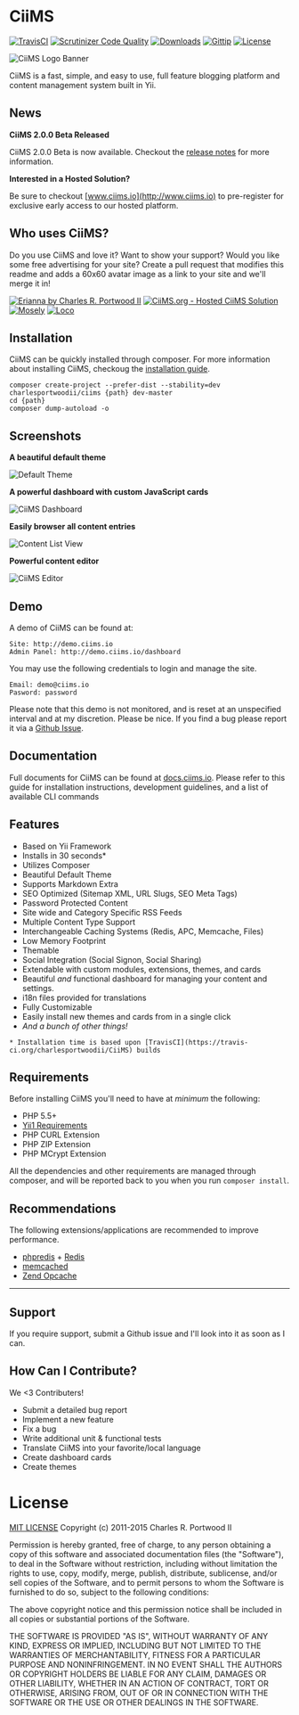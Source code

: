 # CiiMS
[![TravisCI](http://img.shields.io/travis/charlesportwoodii/CiiMS/2.0.0-dev.svg?style=flat "TravisCI")](https://travis-ci.org/charlesportwoodii/CiiMS)
[![Scrutinizer Code Quality](http://img.shields.io/scrutinizer/g/charlesportwoodii/ciims.svg?style=flat)](https://scrutinizer-ci.com/g/charlesportwoodii/CiiMS/)
[![Downloads](http://img.shields.io/packagist/dt/charlesportwoodii/ciims.svg?style=flat)](https://packagist.org/packages/charlesportwoodii/ciims)
[![Gittip](http://img.shields.io/gittip/charlesportwoodii.svg?style=flat "Gittip")](https://www.gittip.com/charlesportwoodii/)
[![License](http://img.shields.io/badge/license-MIT-orange.svg?style=flat "License")](https://github.com/charlesportwoodii/CiiMS/blob/master/LICENSE.md)

![CiiMS Logo Banner](	
https://s3.amazonaws.com/ciims-s3-us-01/63E6ADC1A1BF41ABDE55B4BA810F187DBF1C9E696A90713D8A1F38B69E1071CE.png)

CiiMS is a fast, simple, and easy to use, full feature blogging platform and content management system built in Yii.

## News

__CiiMS 2.0.0 Beta Released__

CiiMS 2.0.0 Beta is now available. Checkout the [release notes](https://www.erianna.com/ciims-2-0-0-beta-release-announcement) for more information.

__Interested in a Hosted Solution?__

Be sure to checkout [www.ciims.io](http://www.ciims.io) to pre-register for exclusive early access to our hosted platform.

## Who uses CiiMS?

Do you use CiiMS and love it? Want to show your support? Would you like some free advertising for your site? Create a pull request that modifies this readme and adds a 60x60 avatar image as a link to your site and we'll merge it in!

[![Erianna by Charles R. Portwood II](https://secure.gravatar.com/avatar/7ea3ae65556979b64ba8cde5cd51c667?s=60, "Erianna by Charles R. Portwood II")](https://www.erianna.com)
<a href="https://www.ciims.io"><img title="CiiMS.org - Hosted CiiMS Solution" src="https://s3.amazonaws.com/ciims-s3-us-01/ciims-logo-badge.png" /></a>
[![Mosely](https://www.gravatar.com/avatar/dd61d5faf7eb9315960d528fc9ed2367?s=60, "Business as Usual")](https://www.manufactorum.net)
[![Loco](http://www.gravatar.com/avatar/be48bd6b1f3eac83ecb5d84d590db995.png?s=60, "Loco by Alex Isaev")](http://loco.ru)

## Installation

CiiMS can be quickly installed through composer. For more information about installing CiiMS, checkoug the [installation guide](https://docs.ciims.io/installation.html).

```
composer create-project --prefer-dist --stability=dev charlesportwoodii/ciims {path} dev-master
cd {path}
composer dump-autoload -o
```

## Screenshots

__A beautiful default theme__

![Default Theme](	
https://s3.amazonaws.com/ciims-s3-us-01/5A2ED631D493E053774C31C513F2C60FF5208B1B3AB8193D7D8D351251E2207D.png)

__A powerful dashboard with custom JavaScript cards__

![CiiMS Dashboard](	
https://s3.amazonaws.com/ciims-s3-us-01/949A73802B6E17CD3FA04B8FA14E76AF7EDF51736A3904E2EF7358049C51D8D2.png)

__Easily browser all content entries__

![Content List View](	
https://s3.amazonaws.com/ciims-s3-us-01/6F679654A4F7F3B9A3DD72DA32540B2CD12843C7DACB88A257372386C7325A80.png)

__Powerful content editor__

![CiiMS Editor](	
https://s3.amazonaws.com/ciims-s3-us-01/BBAD9AA513B05052FF83DC8B4F4E22CD9AFC1A5701EB33E60CA7C4A0DD32C04A.png)

## Demo
A demo of CiiMS can be found at:

    Site: http://demo.ciims.io
    Admin Panel: http://demo.ciims.io/dashboard
    
You may use the following credentials to login and manage the site.

    Email: demo@ciims.io
    Pasword: password

Please note that this demo is not monitored, and is reset at an unspecified interval and at my discretion. Please be nice. If you find a bug please report it via a [Github Issue](https://github.com/charlesportwoodii/CiiMS/issues).

## Documentation

Full documents for CiiMS can be found at [docs.ciims.io](https://docs.ciims.io). Please refer to this guide for installation instructions, development guidelines, and a list of available CLI commands

## Features

* Based on Yii Framework
* Installs in 30 seconds*
* Utilizes Composer
* Beautiful Default Theme
* Supports Markdown Extra
* SEO Optimized (Sitemap XML, URL Slugs, SEO Meta Tags)
* Password Protected Content
* Site wide and Category Specific RSS Feeds
* Multiple Content Type Support
* Interchangeable Caching Systems (Redis, APC, Memcache, Files)
* Low Memory Footprint
* Themable
* Social Integration (Social Signon, Social Sharing)
* Extendable with custom modules, extensions, themes, and cards
* Beautiful _and_ functional dashboard for managing your content and settings.
* i18n files provided for translations
* Fully Customizable
* Easily install new themes and cards from in a single click
* _And a bunch of other things!_

```
* Installation time is based upon [TravisCI](https://travis-ci.org/charlesportwoodii/CiiMS) builds
```

## Requirements

Before installing CiiMS you'll need to have at _minimum_ the following:

* PHP 5.5+
* [Yii1 Requirements](http://www.yiiframework.com/doc/guide/1.1/en/quickstart.installation#requirements)
* PHP CURL Extension
* PHP ZIP Extension
* PHP MCrypt Extension

All the dependencies and other requirements are managed through composer, and will be reported back to you when you run ```composer install```.

## Recommendations
The following extensions/applications are recommended to improve performance.

* [phpredis](https://github.com/nicolasff/phpredis) + [Redis](redis.io)
* [memcached](http://www.php.net//manual/en/book.memcached.php)
* [Zend Opcache](http://www.php.net//manual/en/book.opcache.php)

------------------

## Support
If you require support, submit a Github issue and I'll look into it as soon as I can. 

## How Can I Contribute?

We <3 Contributers!

* Submit a detailed bug report
* Implement a new feature
* Fix a bug
* Write additional unit & functional tests
* Translate CiiMS into your favorite/local language
* Create dashboard cards
* Create themes

# License

[MIT LICENSE](http://opensource.org/licenses/MIT)
Copyright (c) 2011-2015 Charles R. Portwood II

Permission is hereby granted, free of charge, to any person obtaining a copy of this software and associated documentation files (the "Software"), to deal in the Software without restriction, including without limitation the rights to use, copy, modify, merge, publish, distribute, sublicense, and/or sell copies of the Software, and to permit persons to whom the Software is furnished to do so, subject to the following conditions:

The above copyright notice and this permission notice shall be included in all copies or substantial portions of the Software.

THE SOFTWARE IS PROVIDED "AS IS", WITHOUT WARRANTY OF ANY KIND, EXPRESS OR IMPLIED, INCLUDING BUT NOT LIMITED TO THE WARRANTIES OF MERCHANTABILITY, FITNESS FOR A PARTICULAR PURPOSE AND NONINFRINGEMENT. IN NO EVENT SHALL THE AUTHORS OR COPYRIGHT HOLDERS BE LIABLE FOR ANY CLAIM, DAMAGES OR OTHER LIABILITY, WHETHER IN AN ACTION OF CONTRACT, TORT OR OTHERWISE, ARISING FROM, OUT OF OR IN CONNECTION WITH THE SOFTWARE OR THE USE OR OTHER DEALINGS IN THE SOFTWARE.
